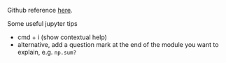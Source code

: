 Github reference [here](https://github.com/PacktPublishing/Data-Cleaning-and-Exploration-with-Machine-Learning/tree/main).



Some useful jupyter tips
- cmd + i (show contextual help)
- alternative, add a question mark at the end of the module you want to explain, e.g. `np.sum?`